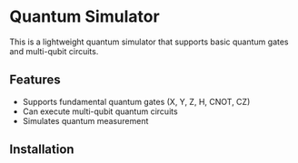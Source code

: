 # Quantum Simulator

This is a lightweight quantum simulator that supports basic quantum gates and multi-qubit circuits.

## Features

- Supports fundamental quantum gates (X, Y, Z, H, CNOT, CZ)
- Can execute multi-qubit quantum circuits
- Simulates quantum measurement

## Installation
